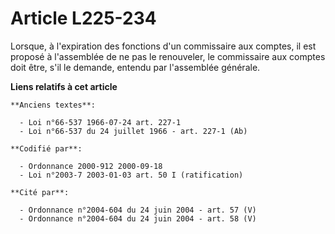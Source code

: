 # Article L225-234

Lorsque, à l'expiration des fonctions d'un commissaire aux comptes, il est proposé à l'assemblée de ne pas le renouveler, le
commissaire aux comptes doit être, s'il le demande, entendu par l'assemblée générale.

**Liens relatifs à cet article**

	**Anciens textes**:

	  - Loi n°66-537 1966-07-24 art. 227-1
	  - Loi n°66-537 du 24 juillet 1966 - art. 227-1 (Ab)

	**Codifié par**:

	  - Ordonnance 2000-912 2000-09-18
	  - Loi n°2003-7 2003-01-03 art. 50 I (ratification)

	**Cité par**:

	  - Ordonnance n°2004-604 du 24 juin 2004 - art. 57 (V)
	  - Ordonnance n°2004-604 du 24 juin 2004 - art. 58 (V)

